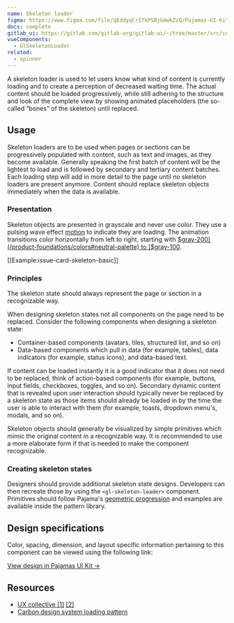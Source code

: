 ```yaml
---
name: Skeleton loader
figma: https://www.figma.com/file/qEddyqCrI7kPSBjGmwkZzQ/Pajamas-UI-Kit?node-id=2844%3A0
docs: complete
gitlab_ui: https://gitlab.com/gitlab-org/gitlab-ui/-/tree/master/src/components/base/skeleton_loader
vueComponents:
  - GlSkeletonLoader
related:
  - spinner
---
```


A skeleton loader is used to let users know what kind of content is currently loading and to create a perception of decreased waiting time. The actual content should be loaded progressively, while still adhering to the structure and look of the complete view by showing animated placeholders (the so-called “bones” of the skeleton) until replaced.

## Usage

Skeleton loaders are to be used when pages or sections can be progressively populated with content, such as text and images, as they become available. Generally speaking the first batch of content will be the lightest to load and is followed by secondary and tertiary content batches. Each loading step will add in more detail to the page until no skeleton loaders are present anymore. Content should replace skeleton objects immediately when the data is available.

### Presentation

Skeleton objects are presented in grayscale and never use color. They use a pulsing wave effect [motion](/foundations/motion) to indicate they are loading. The animation transitions color horizontally from left to right, starting with [$gray-200](/product-foundations/colors#neutral-palette) to [$gray-100](/product-foundations/colors#neutral-palette).

[[Example:issue-card-skeleton-basic]]

### Principles

The skeleton state should always represent the page or section in a recognizable way.

When designing skeleton states not all components on the page need to be replaced. Consider the following components when designing a skeleton state:
- Container-based components (avatars, tiles, structured list, and so on)
- Data-based components which pull in data (for example, tables), data indicators (for example, status icons), and data-based text.

If content can be loaded instantly it is a good indicator that it does not need to be replaced, think of action-based components (for example, buttons, input fields, checkboxes, toggles, and so on). Secondary dynamic content that is revealed upon user interaction should typically never be replaced by a skeleton state as those items should already be loaded in by the time the user is able to interact with them (for example, toasts, dropdown menu's, modals, and so on).

Skeleton objects should generally be visualized by simple primitives which mimic the original content in a recognizable way. It is recommended to use a more elaborate form if that is needed to make the component recognizable.

### Creating skeleton states

Designers should provide additional skeleton state designs. Developers can then recreate those by using the `<gl-skeleton-loader>` component. Primitives should follow Pajama's [geometric progression](/layout/spacing#geometric-progression) and examples are available inside the pattern library.

## Design specifications

Color, spacing, dimension, and layout specific information pertaining to this component can be viewed using the following link:

[View design in Pajamas UI Kit →](https://www.figma.com/file/qEddyqCrI7kPSBjGmwkZzQ/Pajamas-UI-Kit-Beta?node-id=2844%3A27)

## Resources

- [UX collective [1]](https://uxdesign.cc/designing-a-skeleton-loader-6de1b4201c4e) [[2]](https://uxdesign.cc/what-you-should-know-about-skeleton-screens-a820c45a571a)
- [Carbon design system loading pattern](https://www.carbondesignsystem.com/patterns/loading/)
